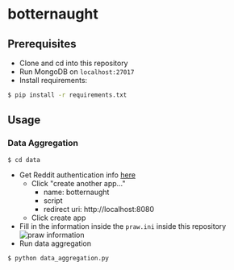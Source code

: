 # botternaught

## Prerequisites
- Clone and cd into this repository
- Run MongoDB on `localhost:27017`
- Install requirements:
```sh
$ pip install -r requirements.txt
```

## Usage

### Data Aggregation
```sh
$ cd data
```
- Get Reddit authentication info [here](https://www.reddit.com/prefs/apps)
  - Click "create another app..."
    - name: botternaught
    - script
    - redirect uri: http://localhost:8080
  - Click create app
- Fill in the information inside the `praw.ini` inside this repository
![praw information](https://miro.medium.com/max/875/1*khszOCCaCtqZ6jM19uhpiQ.png)
- Run data aggregation
``` sh
$ python data_aggregation.py
```
